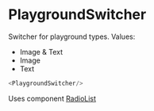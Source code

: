 # PlaygroundSwitcher

Switcher for playground types. Values:

* Image & Text
* Image
* Text

```js static
<PlaygroundSwitcher/>
```

Uses component [RadioList](#radiolist)
